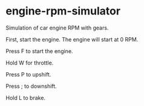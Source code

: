 # engine-rpm-simulator
Simulation of car engine RPM with gears. 

First, start the engine. The engine will start at 0 RPM.

Press F to start the engine.

Hold W for throttle.

Press P to upshift.

Press ; to downshift.

Hold L to brake.
